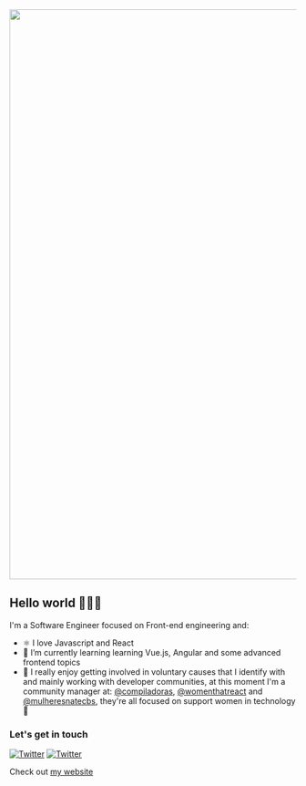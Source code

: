 <img width="1000" src="https://i.ibb.co/k3p4zMs/comm-geovanna.png" />

## Hello world 👩🏽‍💻

I'm a Software Engineer focused on Front-end engineering and:

- ⚛️ I love Javascript and React
- 🌱 I’m currently learning learning Vue.js, Angular and some advanced frontend topics
- 💜 I really enjoy getting involved in voluntary causes that I identify with and mainly working with developer communities, at this moment I'm a community manager at: [@compiladoras](https://twitter.com/compiladoras), [@womenthatreact](https://twitter.com/womenthatreact) and [@mulheresnatecbs](https://twitter.com/mulheresnatecbs), they're all focused on support women in technology 💃

### Let's get in touch

[![Twitter](https://img.shields.io/badge/linkedin-%230077B5.svg?&style=for-the-badge&logo=linkedin&logoColor=white)](https://www.linkedin.com/in/geovanasilva/) [![Twitter](https://img.shields.io/badge/twitter-%231DA1F2.svg?&style=for-the-badge&logo=twitter&logoColor=white)](https://twitter.com/olageovana)

Check out [my website](https://geovanasilva.dev/)
